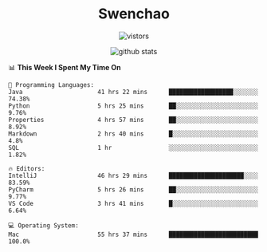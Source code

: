 <h1 align="center">Swenchao</h3>

<p align="center">
  <img src="https://visitor-badge.glitch.me/badge?page_id=Swenchao" alt="vistors" />
</p>

<p align="center">
  <img src="https://github-readme-stats.vercel.app/api?username=Swenchao&count_private=true&show_icons=true&theme=vue-dark&hide_title=true" alt="github stats" />
</p>

<!--START_SECTION:waka-->
📊 **This Week I Spent My Time On** 

```text
💬 Programming Languages: 
Java                     41 hrs 22 mins      ██████████████████░░░░░░░   74.38% 
Python                   5 hrs 25 mins       ██░░░░░░░░░░░░░░░░░░░░░░░   9.76% 
Properties               4 hrs 57 mins       ██░░░░░░░░░░░░░░░░░░░░░░░   8.92% 
Markdown                 2 hrs 40 mins       █░░░░░░░░░░░░░░░░░░░░░░░░   4.8% 
SQL                      1 hr                ░░░░░░░░░░░░░░░░░░░░░░░░░   1.82%

🔥 Editors: 
IntelliJ                 46 hrs 29 mins      █████████████████████░░░░   83.59% 
PyCharm                  5 hrs 26 mins       ██░░░░░░░░░░░░░░░░░░░░░░░   9.77% 
VS Code                  3 hrs 41 mins       █░░░░░░░░░░░░░░░░░░░░░░░░   6.64%

💻 Operating System: 
Mac                      55 hrs 37 mins      █████████████████████████   100.0%

```


<!--END_SECTION:waka-->
